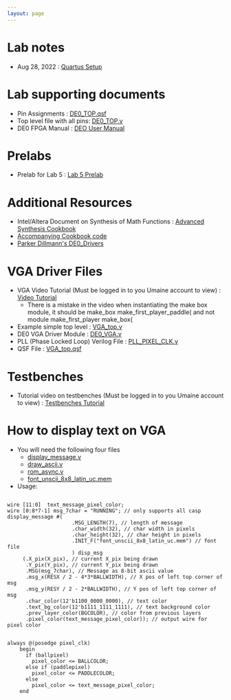 ```yaml
---
layout: page
---
```

# Lab notes

- Aug 28, 2022 : [Quartus Setup](https://www.overleaf.com/download/project/64a7061b17a08caff1ff8df0/build/18a343fb7e3-91436535245e2720/output/output.pdf?compileGroup=priority&clsiserverid=clsi-pre-emp-c2d-d-f-96l7&enable_pdf_caching=true&popupDownload=true)

<!--
- Sep 11, 2022 : [Verilog and Multiplexers]({{site.baseurl}}/lab_pdfs/ECE275_Lab2_Multiplexers_Verilog_and_Schematics.pdf)
- Sep 18, 2022 : [Verilog Modules]({{site.baseurl}}/lab_pdfs/ECE275_Lab3_Verilog_Modules.pdf)
- Sep 25, 2022 : [Ripple Adder]({{site.baseurl}}/lab_pdfs/ECE275_Lab4.pdf)
- Oct 02, 2022 : [Logic Synthesis and Always Blocks]({{site.baseurl}}/lab_pdfs/ECE275_Lab5.pdf)
- Oct 23, 2022 : [Procedural Verilog and Binary to BCD]({{site.baseurl}}/lab_pdfs/ECE275_Lab6.pdf)
- Oct 30, 2022  : [Verilog Code Quality]({{site.baseurl}}/lab_pdfs/ECE275_Lab7.pdf)
- Nov 14, 2022 : [HDL Simulation]({{site.baseurl}}/lab_pdfs/ECE275_Lab8.pdf)
- Nov 17, 2022 : [Pong project Kickoff]({{site.baseurl}}/lab_pdfs/pongproject-kickoff/kickoff.pdf)
-->

# Lab supporting documents

- Pin Assignments : [DE0_TOP.qsf]({{site.baseurl}}/lab_pdfs/DE0_TOP.qsf)
- Top level file with all pins: [DE0_TOP.v]({{site.baseurl}}/lab_pdfs/DE0_TOP.v)
- DE0 FPGA Manual : [DEO User Manual](https://intel.com/content/dam/altera-www/global/en_US/portal/dsn/42/doc-us-dsnbk-42-5804152209-de0-user-manual.pdf)

# Prelabs

- Prelab for Lab 5 : [Lab 5 Prelab]({{site.baseurl}}/lab_pdfs/ECE275_Lab5_Prelab.pdf)

# Additional Resources

- Intel/Altera Document on Synthesis of Math Functions : [Advanced Synthesis Cookbook](https://intel.com/content/dam/www/programmable/us/en/pdfs/literature/manual/stx_cookbook.pdf)
- [Accompanying Cookbook code](https://github.com/thomasrussellmurphy/stx_cookbook)
-  [Parker Dillmann's DE0_Drivers](https://github.com/LonghornEngineer/DE0_Drivers)

# VGA Driver Files

- VGA Video Tutorial (Must be logged in to you Umaine account to view) : [Video Tutorial](https://drive.google.com/file/d/1KwSqLo8CvzKBAjxMmDpdbc_UMAonZH9S/view?usp=sharing)
	- There is a mistake in the video when instantiating the make box module, it should be make_box make_first_player_paddle( and not module make_first_player make_box(
- Example simple top level : [VGA_top.v]({{site.baseurl}}/lab_pdfs/final_project_vga_files/VGA_top.v)
- DE0 VGA Driver Module : [DE0_VGA.v]({{site.baseurl}}/lab_pdfs/final_project_vga_files/DE0_VGA.v)
- PLL (Phase Locked Loop) Verilog File : [PLL_PIXEL_CLK.v]({{site.baseurl}}/lab_pdfs/final_project_vga_files/PLL_PIXEL_CLK.v)
- QSF File : [VGA_top.qsf]({{site.baseurl}}/lab_pdfs/final_project_vga_files/VGA_top.qsf)


# Testbenches

- Tutorial video on testbenches (Must be logged in to you Umaine account to view) : [Testbenches Tutorial](https://drive.google.com/file/d/1_xbmeY4J0596vx63K-ubjDB998AcH6LX/view?usp=sharing)

# How to display text on VGA

- You will need the following four files
  + [display_message.v](../verilog/tic-tac-toe-dec-7/display_message.v)
  + [draw_ascii.v](../verilog/tic-tac-toe-dec-7/draw_ascii.v)
  + [rom_async.v](../verilog/tic-tac-toe-dec-7/rom_async.v)
  + [font_unscii_8x8_latin_uc.mem](../verilog/tic-tac-toe-dec-7/font_unscii_8x8_latin_uc.mem)
- Usage:

<pre><code class="language-verilog">
wire [11:0]  text_message_pixel_color;
wire [0:8*7-1] msg_7char = "RUNNING"; // only supports all casp
display_message #(
                     .MSG_LENGTH(7), // length of message
                     .char_width(32), // char width in pixels
                     .char_height(32), // char height in pixels
                     .INIT_F("font_unscii_8x8_latin_uc.mem") // font file
                     ) disp_msg
     (.X_pix(X_pix), // current X_pix being drawn
      .Y_pix(Y_pix), // current Y_pix being drawn
      .MSG(msg_7char), // Message as 8-bit ascii value
      .msg_x(RESX / 2 - 4*3*BALLWIDTH), // X pos of left top corner of msg
      .msg_y(RESY / 2 - 2*BALLWIDTH), // Y pos of left top corner of msg
      .char_color(12'b1100_0000_0000), // text color
      .text_bg_color(12'b1111_1111_1111), // text background color
      .prev_layer_color(BGCOLOR), // color from previous layers 
      .pixel_color(text_message_pixel_color)); // output wire for pixel color


always @(posedge pixel_clk)
	begin
      if (ballpixel)
        pixel_color <= BALLCOLOR;
      else if (paddlepixel)
        pixel_color <= PADDLECOLOR;
      else
        pixel_color <= text_message_pixel_color;
	end
</code></pre>
